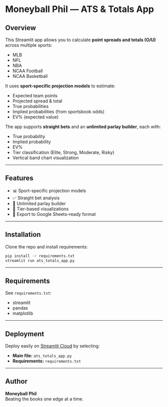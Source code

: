 # Moneyball Phil — ATS & Totals App

## Overview
This Streamlit app allows you to calculate **point spreads and totals (O/U)** across multiple sports:
- MLB
- NFL
- NBA
- NCAA Football
- NCAA Basketball

It uses **sport-specific projection models** to estimate:
- Expected team points
- Projected spread & total
- True probabilities
- Implied probabilities (from sportsbook odds)
- EV% (expected value)

The app supports **straight bets** and an **unlimited parlay builder**, each with:
- True probability
- Implied probability
- EV%
- Tier classification (Elite, Strong, Moderate, Risky)
- Vertical band chart visualization

---

## Features
- 📊 Sport-specific projection models
- ✅ Straight bet analysis
- 🔗 Unlimited parlay builder
- 🎨 Tier-based visualizations
- 📒 Export to Google Sheets–ready format

---

## Installation
Clone the repo and install requirements:

```bash
pip install -r requirements.txt
streamlit run ats_totals_app.py
```

---

## Requirements
See `requirements.txt`:
- streamlit
- pandas
- matplotlib

---

## Deployment
Deploy easily on [Streamlit Cloud](https://streamlit.io/cloud) by selecting:
- **Main file:** `ats_totals_app.py`
- **Requirements:** `requirements.txt`

---

## Author
**Moneyball Phil**  
Beating the books one edge at a time.
